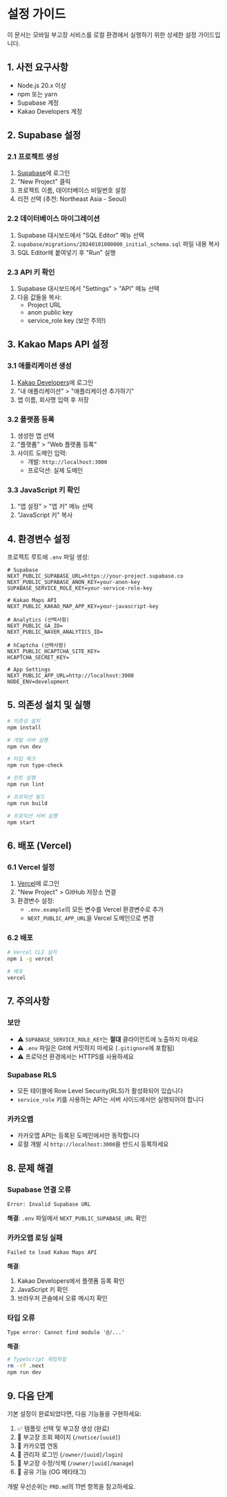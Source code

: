 # 설정 가이드

이 문서는 모바일 부고장 서비스를 로컬 환경에서 실행하기 위한 상세한 설정 가이드입니다.

## 1. 사전 요구사항

- Node.js 20.x 이상
- npm 또는 yarn
- Supabase 계정
- Kakao Developers 계정

## 2. Supabase 설정

### 2.1 프로젝트 생성

1. [Supabase](https://supabase.com)에 로그인
2. "New Project" 클릭
3. 프로젝트 이름, 데이터베이스 비밀번호 설정
4. 리전 선택 (추천: Northeast Asia - Seoul)

### 2.2 데이터베이스 마이그레이션

1. Supabase 대시보드에서 "SQL Editor" 메뉴 선택
2. `supabase/migrations/20240101000000_initial_schema.sql` 파일 내용 복사
3. SQL Editor에 붙여넣기 후 "Run" 실행

### 2.3 API 키 확인

1. Supabase 대시보드에서 "Settings" > "API" 메뉴 선택
2. 다음 값들을 복사:
   - Project URL
   - anon public key
   - service_role key (보안 주의!)

## 3. Kakao Maps API 설정

### 3.1 애플리케이션 생성

1. [Kakao Developers](https://developers.kakao.com)에 로그인
2. "내 애플리케이션" > "애플리케이션 추가하기"
3. 앱 이름, 회사명 입력 후 저장

### 3.2 플랫폼 등록

1. 생성한 앱 선택
2. "플랫폼" > "Web 플랫폼 등록"
3. 사이트 도메인 입력:
   - 개발: `http://localhost:3000`
   - 프로덕션: 실제 도메인

### 3.3 JavaScript 키 확인

1. "앱 설정" > "앱 키" 메뉴 선택
2. "JavaScript 키" 복사

## 4. 환경변수 설정

프로젝트 루트에 `.env` 파일 생성:

```env
# Supabase
NEXT_PUBLIC_SUPABASE_URL=https://your-project.supabase.co
NEXT_PUBLIC_SUPABASE_ANON_KEY=your-anon-key
SUPABASE_SERVICE_ROLE_KEY=your-service-role-key

# Kakao Maps API
NEXT_PUBLIC_KAKAO_MAP_APP_KEY=your-javascript-key

# Analytics (선택사항)
NEXT_PUBLIC_GA_ID=
NEXT_PUBLIC_NAVER_ANALYTICS_ID=

# hCaptcha (선택사항)
NEXT_PUBLIC_HCAPTCHA_SITE_KEY=
HCAPTCHA_SECRET_KEY=

# App Settings
NEXT_PUBLIC_APP_URL=http://localhost:3000
NODE_ENV=development
```

## 5. 의존성 설치 및 실행

```bash
# 의존성 설치
npm install

# 개발 서버 실행
npm run dev

# 타입 체크
npm run type-check

# 린트 실행
npm run lint

# 프로덕션 빌드
npm run build

# 프로덕션 서버 실행
npm start
```

## 6. 배포 (Vercel)

### 6.1 Vercel 설정

1. [Vercel](https://vercel.com)에 로그인
2. "New Project" > GitHub 저장소 연결
3. 환경변수 설정:
   - `.env.example`의 모든 변수를 Vercel 환경변수로 추가
   - `NEXT_PUBLIC_APP_URL`을 Vercel 도메인으로 변경

### 6.2 배포

```bash
# Vercel CLI 설치
npm i -g vercel

# 배포
vercel
```

## 7. 주의사항

### 보안

- ⚠️ `SUPABASE_SERVICE_ROLE_KEY`는 **절대** 클라이언트에 노출하지 마세요
- ⚠️ `.env` 파일은 Git에 커밋하지 마세요 (`.gitignore`에 포함됨)
- ⚠️ 프로덕션 환경에서는 HTTPS를 사용하세요

### Supabase RLS

- 모든 테이블에 Row Level Security(RLS)가 활성화되어 있습니다
- `service_role` 키를 사용하는 API는 서버 사이드에서만 실행되어야 합니다

### 카카오맵

- 카카오맵 API는 등록된 도메인에서만 동작합니다
- 로컬 개발 시 `http://localhost:3000`을 반드시 등록하세요

## 8. 문제 해결

### Supabase 연결 오류

```
Error: Invalid Supabase URL
```

**해결**: `.env` 파일에서 `NEXT_PUBLIC_SUPABASE_URL` 확인

### 카카오맵 로딩 실패

```
Failed to load Kakao Maps API
```

**해결**:
1. Kakao Developers에서 플랫폼 등록 확인
2. JavaScript 키 확인
3. 브라우저 콘솔에서 오류 메시지 확인

### 타입 오류

```
Type error: Cannot find module '@/...'
```

**해결**:
```bash
# TypeScript 재컴파일
rm -rf .next
npm run dev
```

## 9. 다음 단계

기본 설정이 완료되었다면, 다음 기능들을 구현하세요:

1. ✅ 템플릿 선택 및 부고장 생성 (완료)
2. 🚧 부고장 조회 페이지 (`/notice/[uuid]`)
3. 🚧 카카오맵 연동
4. 🚧 관리자 로그인 (`/owner/[uuid]/login`)
5. 🚧 부고장 수정/삭제 (`/owner/[uuid]/manage`)
6. 🚧 공유 기능 (OG 메타태그)

개발 우선순위는 `PRD.md`의 11번 항목을 참고하세요.
